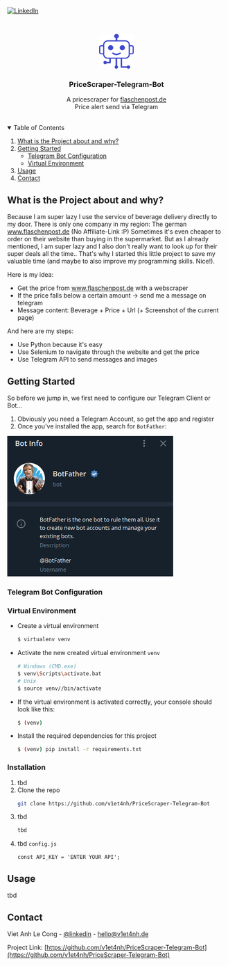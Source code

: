 <!-- Template: https://github.com/othneildrew/Best-README-Template -->

[![LinkedIn][linkedin-shield]][linkedin-url]

<!-- PROJECT LOGO -->
<br />
<p align="center">
  <a href="https://github.com/v1et4nh/PriceScraper-Telegram-Bot">
    <img src="images/bot-logo.png" alt="Bot-Logo" width="80" height="80">
  </a>

  <h3 align="center">PriceScraper-Telegram-Bot</h3>

  <p align="center">
    A pricescraper for <a href="https://www.flaschenpost.de">flaschenpost.de</a>
    <br />
    Price alert send via Telegram
    <br />
    <br />
  </p>
</p>

<!-- TABLE OF CONTENTS -->
<details open="open">
  <summary>Table of Contents</summary>
  <ol>
    <li>
      <a href="#What is the Project about and why?">What is the Project about and why?</a>
    </li>
    <li>
      <a href="#getting-started">Getting Started</a>
      <ul>
        <li><a href="#Telegram Bot Configuration">Telegram Bot Configuration</a></li>
        <li><a href="#Virtual Environment">Virtual Environment</a></li>
      </ul>
    </li>
    <li><a href="#usage">Usage</a></li>
    <li><a href="#contact">Contact</a></li>
  </ol>
</details>


<!-- ABOUT THE PROJECT -->
## What is the Project about and why?
Because I am super lazy I use the service of beverage delivery directly to my door. 
There is only one company in my region: The german www.flaschenpost.de (No Affiliate-Link :P) 
Sometimes it's even cheaper to order on their website than buying in the supermarket. 
But as I already mentioned, I am super lazy and I also don't really want to look up for their super deals all the time..
That's why I started this little project to save my valuable time 
(and maybe to also improve my programming skills. Nice!).

Here is my idea:
* Get the price from www.flaschenpost.de with a webscraper
* If the price falls below a certain amount -> send me a message on telegram
* Message content: Beverage + Price + Url (+ Screenshot of the current page)

And here are my steps:
* Use Python because it's easy
* Use Selenium to navigate through the website and get the price
* Use Telegram API to send messages and images

<!-- GETTING STARTED -->
## Getting Started
So before we jump in, we first need to configure our Telegram Client or Bot...
1. Obviously you need a Telegram Account, so get the app and register
2. Once you've installed the app, search for `BotFather`: <br>
<img src="images/BotFather.png" alt="BotFather" width="383" height="323">

### Telegram Bot Configuration


### Virtual Environment
* Create a virtual environment
    ```sh
    $ virtualenv venv
    ```
* Activate the new created virtual environment `venv`
    ```sh
    # Windows (CMD.exe)
    $ venv\Scripts\activate.bat
    # Unix
    $ source venv//bin/activate
    ```
* If the virtual environment is activated correctly, your console should look like this:
    ```sh
    $ (venv)  
    ```
* Install the required dependencies for this project
    ```sh
    $ (venv) pip install -r requirements.txt
    ```
 

### Installation

1. tbd
2. Clone the repo
   ```sh
   git clone https://github.com/v1et4nh/PriceScraper-Telegram-Bot
   ```
3. tbd
   ```sh
   tbd
   ```
4. tbd `config.js`
   ```JS
   const API_KEY = 'ENTER YOUR API';
   ```

<!-- USAGE EXAMPLES -->
## Usage

tbd

<!-- CONTACT -->
## Contact

Viet Anh Le Cong - [@linkedin](https://linkedin.com/in/viet-anh-le-cong) - hello@v1et4nh.de

Project Link: [https://github.com/v1et4nh/PriceScraper-Telegram-Bot](https://github.com/v1et4nh/PriceScraper-Telegram-Bot)

<!-- MARKDOWN LINKS & IMAGES -->
<!-- https://www.markdownguide.org/basic-syntax/#reference-style-links -->
[linkedin-shield]: https://img.shields.io/badge/-LinkedIn-black.svg?style=for-the-badge&logo=linkedin&colorB=555
[linkedin-url]: https://linkedin.com/in/viet-anh-le-cong
